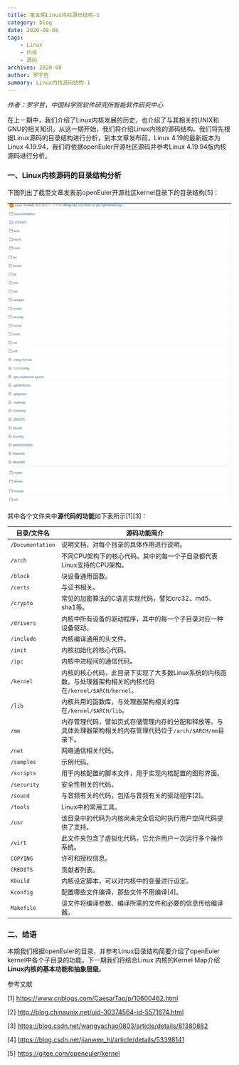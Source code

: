 ```yaml
---
title: 第五期Linux内核源码结构-1
category: blog 
date: 2020-08-06
tags:
    - Linux
    - 内核
    - 源码
archives: 2020-08
author: 罗宇哲
summary: Linux内核源码结构-1
---
```


 _作者：罗宇哲，中国科学院软件研究所智能软件研究中心_ 

在上一期中，我们介绍了Linux内核发展的历史，也介绍了与其相关的UNIX和GNU的相关知识。从这一期开始，我们将介绍Linux内核的源码结构。我们将先根据Linux源码的目录结构进行分析，到本文章发布前，Linux 4.19的最新版本为Linux 4.19.94，我们将依据openEuler开源社区源码并参考Linux 4.19.94版内核源码进行分析。

### 一、Linux内核源码的目录结构分析

下图列出了截至文章发表前openEuler开源社区kernel目录下的目录结构[5]：

<img src="./Directory-structure-1.png">

<img src="./Directory-structure-2.png">

<img src="./Directory-structure-3.png">

其中各个文件夹中**源代码的功能**如下表所示[1][3]：

| **目录/文件名**  | **源码功能简介**                                             |
| ---------------- | ------------------------------------------------------------ |
| `/Documentation` | 说明文档，对每个目录的具体作用进行说明。                     |
| `/arch`          | 不同CPU架构下的核心代码。其中的每一个子目录都代表Linux支持的CPU架构。 |
| `/block`         | 块设备通用函数。                                             |
| `/certs`         | 与证书相关。                                                 |
| `/crypto`        | 常见的加密算法的C语言实现代码，譬如crc32、md5、sha1等。      |
| `/drivers`       | 内核中所有设备的驱动程序，其中的每一个子目录对应一种设备驱动。 |
| `/include`       | 内核编译通用的头文件。                                       |
| `/init`          | 内核初始化的核心代码。                                       |
| `/ipc`           | 内核中进程间的通信代码。                                     |
| `/kernel`        | 内核的核心代码，此目录下实现了大多数Linux系统的内核函数。与处理器架构相关的内核代码在`/kernel/$ARCH/kernel`。 |
| `/lib`           | 内核共用的函数库，与处理器架构相关的库在`/kernel/$ARCH/lib`。 |
| `/mm`            | 内存管理代码，譬如页式存储管理内存的分配和释放等。与具体处理器架构相关的内存管理代码位于`/arch/$ARCH/mm`目录下。 |
| `/net`           | 网络通信相关代码。                                           |
| `/samples`       | 示例代码。                                                   |
| `/scripts`       | 用于内核配置的脚本文件，用于实现内核配置的图形界面。         |
| `/security`      | 安全性相关的代码。                                           |
| `/sound`         | 与音频有关的代码，包括与音频有关的驱动程序[2]。              |
| `/tools`         | Linux中的常用工具。                                          |
| `/usr`           | 该目录中的代码为内核尚未完全启动时执行用户空间代码提供了支持。 |
| `/virt`          | 此文件夹包含了虚拟化代码，它允许用户一次运行多个操作系统。   |
| `COPYING`        | 许可和授权信息。                                             |
| `CREDITS`        | 贡献者列表。                                                 |
| `Kbuild`         | 内核设定脚本，可以对内核中的变量进行设定。                   |
| `Kconfig`        | 配置哪些文件编译，那些文件不用编译[4]。                      |
| `Makefile`       | 该文件将编译参数、编译所需的文件和必要的信息传给编译器。     |

### 二、结语

本期我们根据openEuler的目录，并参考Linux目录结构简要介绍了openEuler kernel中各个子目录的功能，下一期我们将结合Linux 内核的Kernel Map介绍**Linux内核的基本功能和抽象层级**。

参考文献

[1] https://www.cnblogs.com/CaesarTao/p/10600462.html

[2] http://blog.chinaunix.net/uid-30374564-id-5571674.html

[3] https://blog.csdn.net/wangyachao0803/article/details/81380882

[4] https://blog.csdn.net/jianwen_hi/article/details/53398141

[5] https://gitee.com/openeuler/kernel